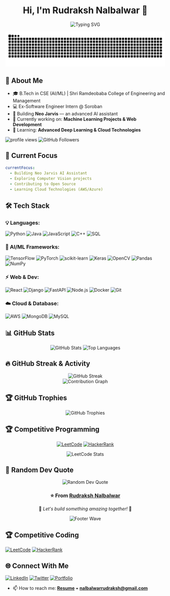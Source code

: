 <!-- ===================== Header / Typing SVG ===================== -->
<h1 align="center">Hi, I'm Rudraksh Nalbalwar 👋</h1>
<p align="center">
  <!-- Typing SVG (works fine) -->
  <img src="https://readme-typing-svg.herokuapp.com?color=F75C7E&center=true&vCenter=true&lines=AI/ML+Enthusiast;Aspiring+Web+Developer;Always+Learning;Building+Neo+Jarvis+AI;Open+Source+Contributor" alt="Typing SVG" />
</p>

<!-- Snake eating contributions animation -->
<div align="center">
  <img src="https://raw.githubusercontent.com/rudrakshnalbalwar/rudrakshnalbalwar/output/github-contribution-grid-snake.svg" alt="Snake animation" />
</div>

<!-- ===================== Quick About ===================== -->
## 🚀 About Me
- 🎓 B.Tech in CSE (AI/ML) | Shri Ramdeobaba College of Engineering and Management  
- 💻 Ex-Software Engineer Intern @ Soroban  
- 🤖 Building **Neo Jarvis** — an advanced AI assistant  
- 🔭 Currently working on: **Machine Learning Projects & Web Development**
- 🌱 Learning: **Advanced Deep Learning & Cloud Technologies**

<!-- Profile view counter (live) -->
<p align="left"> 
  <img src="https://komarev.com/ghpvc/?username=rudrakshnalbalwar&label=Profile%20views&color=0e75b6&style=flat" alt="profile views" /> 
  <img src="https://img.shields.io/github/followers/rudrakshnalbalwar?label=Followers&style=social" alt="GitHub Followers" />
</p>

<!-- ===================== Current Status ===================== -->
## 🎯 Current Focus
```yaml
currentFocus:
  - Building Neo Jarvis AI Assistant
  - Exploring Computer Vision projects
  - Contributing to Open Source
  - Learning Cloud Technologies (AWS/Azure)
```

<!-- ===================== Tech / Tools ===================== -->
## 🛠️ Tech Stack

### 💡 Languages:
![Python](https://img.shields.io/badge/Python-3776AB?style=for-the-badge&logo=python&logoColor=white)
![Java](https://img.shields.io/badge/Java-ED8B00?style=for-the-badge&logo=java&logoColor=white)
![JavaScript](https://img.shields.io/badge/JavaScript-F7DF1E?style=for-the-badge&logo=javascript&logoColor=black)
![C++](https://img.shields.io/badge/C++-00599C?style=for-the-badge&logo=cplusplus&logoColor=white)
![SQL](https://img.shields.io/badge/SQL-336791?style=for-the-badge&logo=postgresql&logoColor=white)

### 🤖 AI/ML Frameworks:
![TensorFlow](https://img.shields.io/badge/TensorFlow-FF6F00?style=for-the-badge&logo=tensorflow&logoColor=white)
![PyTorch](https://img.shields.io/badge/PyTorch-EE4C2C?style=for-the-badge&logo=pytorch&logoColor=white)
![scikit-learn](https://img.shields.io/badge/Scikit--Learn-F7931E?style=for-the-badge&logo=scikit-learn&logoColor=white)
![Keras](https://img.shields.io/badge/Keras-D00000?style=for-the-badge&logo=keras&logoColor=white)
![OpenCV](https://img.shields.io/badge/OpenCV-5C3EE8?style=for-the-badge&logo=opencv&logoColor=white)
![Pandas](https://img.shields.io/badge/Pandas-150458?style=for-the-badge&logo=pandas&logoColor=white)
![NumPy](https://img.shields.io/badge/NumPy-013243?style=for-the-badge&logo=numpy&logoColor=white)

### ⚡ Web & Dev:
![React](https://img.shields.io/badge/React-20232A?style=for-the-badge&logo=react&logoColor=61DAFB)
![Django](https://img.shields.io/badge/Django-092E20?style=for-the-badge&logo=django&logoColor=white)
![FastAPI](https://img.shields.io/badge/FastAPI-009688?style=for-the-badge&logo=fastapi&logoColor=white)
![Node.js](https://img.shields.io/badge/Node.js-339933?style=for-the-badge&logo=node.js&logoColor=white)
![Docker](https://img.shields.io/badge/Docker-2496ED?style=for-the-badge&logo=docker&logoColor=white)
![Git](https://img.shields.io/badge/Git-F05032?style=for-the-badge&logo=git&logoColor=white)

### ☁️ Cloud & Database:
![AWS](https://img.shields.io/badge/AWS-232F3E?style=for-the-badge&logo=amazon-aws&logoColor=white)
![MongoDB](https://img.shields.io/badge/MongoDB-47A248?style=for-the-badge&logo=mongodb&logoColor=white)
![MySQL](https://img.shields.io/badge/MySQL-4479A1?style=for-the-badge&logo=mysql&logoColor=white)

<!-- ===================== GitHub Live Cards ===================== -->
## 📊 GitHub Stats

<div align="center">
  <img width="49%" src="https://github-readme-stats.vercel.app/api?username=rudrakshnalbalwar&show_icons=true&theme=radical&hide_border=true&count_private=true" alt="GitHub Stats" />
  <img width="49%" src="https://github-readme-stats.vercel.app/api/top-langs/?username=rudrakshnalbalwar&layout=compact&theme=radical&hide_border=true&langs_count=8" alt="Top Languages" />
</div>

## 🔥 GitHub Streak & Activity

<div align="center">
  <img src="https://github-readme-streak-stats-salesp07.vercel.app?user=rudrakshnalbalwar&theme=radical&hide_border=true" alt="GitHub Streak" />
</div>

<!-- Backup streak URLs in case the primary one goes down:
https://streak-stats.demolab.com?user=rudrakshnalbalwar&theme=radical&hide_border=true
https://github-readme-streak-stats.herokuapp.com?user=rudrakshnalbalwar&theme=radical&hide_border=true
-->

<div align="center">
  <img src="https://github-readme-activity-graph.vercel.app/graph?username=rudrakshnalbalwar&theme=react-dark&hide_border=true" alt="Contribution Graph" />
</div>

<!-- ===================== Trophies ===================== -->
## 🏆 GitHub Trophies
<div align="center">
  <img src="https://github-profile-trophy.vercel.app/?username=rudrakshnalbalwar&theme=radical&no-frame=true&no-bg=false&margin-w=4&row=2&column=4" alt="GitHub Trophies" />
</div>



<!-- ===================== Competitive Programming ===================== -->
## 🏆 Competitive Programming

<div align="center">
  
[![LeetCode](https://img.shields.io/badge/LeetCode-FFA116?style=for-the-badge&logo=leetcode&logoColor=black)](https://leetcode.com/u/nalbalwarrudraksh/)
[![HackerRank](https://img.shields.io/badge/HackerRank-00EA64?style=for-the-badge&logo=hackerrank&logoColor=black)](https://www.hackerrank.com/profile/nalbalwarrudrak1)

</div>

<!-- LeetCode Stats -->
<div align="center">
  <img src="https://leetcard.jacoblin.cool/nalbalwarrudraksh?theme=dark&font=Karma&ext=contest" alt="LeetCode Stats"/>
</div>

<!-- ===================== Random Dev Quote ===================== -->
## 💭 Random Dev Quote
<div align="center">
  <img src="https://quotes-github-readme.vercel.app/api?type=horizontal&theme=radical" alt="Random Dev Quote"/>
</div>



<div align="center">
  <h3>⭐️ From <a href="https://github.com/rudrakshnalbalwar">Rudraksh Nalbalwar</a></h3>
  <p>🚀 <i>Let's build something amazing together!</i> 🚀</p>
  
  <!-- Animated footer -->
  <img src="https://capsule-render.vercel.app/api?type=waving&color=gradient&height=100&section=footer" alt="Footer Wave"/>
</div>



<!-- ===================== Competitive / CP ===================== -->
## 🏆 Competitive Coding
[![LeetCode](https://img.shields.io/badge/LeetCode-FFA116?style=for-the-badge&logo=leetcode&logoColor=black)](https://leetcode.com/u/nalbalwarrudraksh/)
[![HackerRank](https://img.shields.io/badge/HackerRank-00EA64?style=for-the-badge&logo=hackerrank&logoColor=black)](https://www.hackerrank.com/profile/nalbalwarrudrak1)

<!-- ===================== Contact / Links ===================== -->
## 🌐 Connect With Me
[![LinkedIn](https://img.shields.io/badge/LinkedIn-0A66C2?style=for-the-badge&logo=linkedin&logoColor=white)](https://www.linkedin.com/in/rudraksh-nalbalwar-b32289226/)
[![Twitter](https://img.shields.io/badge/Twitter-1DA1F2?style=for-the-badge&logo=twitter&logoColor=white)](https://x.com/NalbalwarRudra)
[![Portfolio](https://img.shields.io/badge/Portfolio-000000?style=for-the-badge&logo=vercel&logoColor=white)](https://rudraksh-nalbalwar.vercel.app/)
- 📫 How to reach me: **[Resume](https://drive.google.com/file/d/1lYBzGwBzBJCJOAdsIRryjU7MpeQsMkcp/view?usp=sharing)** • **nalbalwarrudraksh@gmail.com**
